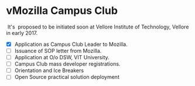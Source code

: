 # vMozilla Campus Club
 It's  proposed to be initiated soon at Vellore Institute of Technology, Vellore in early 2017.
 
 - [x] Application as Campus Club Leader to Mozilla.
 - [ ] Issuance of SOP letter from Mozilla.
 - [ ] Application at O/o DSW, VIT University.
 - [ ] Campus Club mass developer registrations.
 - [ ] Orientation and Ice Breakers  
 - [ ] Open Source practical solution deployment
